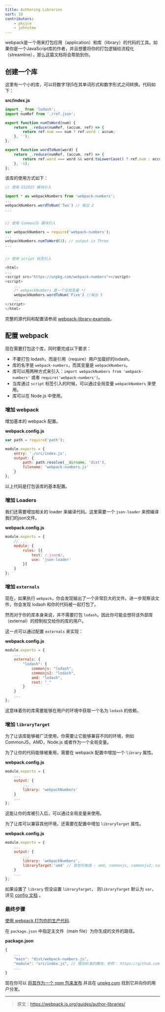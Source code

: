 ```yaml
---
title: Authoring Libraries
sort: 18
contributors:
    - pksjce
    - johnstew
---
```

webpack是一个用来打包应用（application）和库（library）的代码的工具。如果你是一个JavaScript库的作者，并且想要将你的打包逻辑给流程化（streamline），那么这篇文档将会帮助到你。

## 创建一个库

这里有一个小的库，可以将数字1到5在其单词形式和数字形式之间转换。代码如下：

__src/index.js__
```javascript
import _ from 'lodash';
import numRef from './ref.json';

export function numToWord(num) {
    return _.reduce(numRef, (accum, ref) => {
        return ref.num === num ? ref.word : accum;
    }, '');
};

export function wordToNum(word) {
    return _.reduce(numRef, (accum, ref) => {
        return ref.word === word && word.toLowerCase() ? ref.num : accum;
    }, -1);
};
```
该库的使用方式如下：

```javascript
// 使用 ES2015 模块引入

import * as webpackNumbers from 'webpack-numbers';
...
webpackNumbers.wordToNum('Two') // 输出 2
...


// 使用 CommonJS 模块引入

var webpackNumbers = require('webpack-numbers');
...
webpackNumbers.numToWord(3); // output is Three
...


// 使用 script 标签引入

<html>
...
<script src="https://unpkg.com/webpack-numbers"></script>
<script>
    ...
    /* webpackNumbers 是一个全局变量 */
    webpackNumbers.wordToNum('Five') //输出 5
    ...
</script>
</html>
```
完整的源代码和配置请参阅 [webpack-library-example](https://github.com/kalcifer/webpack-library-example)。

## 配置 webpack

现在需要打包这个库，同时要完成以下要求：
  - 不要打包 lodash，而是引用（require）用户加载好的lodash。
  - 库的名字是 `webpack-numbers`，而其变量是 `webpackNumbers`。
  - 库可以用两种方式来引入：`import webpackNumbers from 'webpack-numbers'` 或者 `require('webpack-numbers')`。
  - 当库通过 `script` 标签引入的时候，可以通过全局变量 `webpackNumbers` 来使用。
  - 库可以在 Node.js 中使用。

### 增加 webpack

增加基本的 webpack 配置。

__webpack.config.js__

```javascript
var path = require('path');

module.exports = {
    entry: './src/index.js',
    output: {
        path: path.resolve(__dirname, 'dist'),
        filename: 'webpack-numbers.js'
    }
};

```

以上代码是打包该库的基本配置。

### 增加 Loaders

我们还需要增加相关的 loader 来编译代码。这里需要一个 `json-loader` 来预编译我们的json文件。

__webpack.config.js__

```javascript
module.exports = {
    // ...
    module: {
        rules: [{
            test: /.json$/,
            use: 'json-loader'
        }]
    }
};
```

### 增加 `externals`

现在，如果执行 `webpack`，你会发现输出了一个非常巨大的文件。进一步观察该文件，你会发现 lodash 和你的代码被一起打包了。

然而对于你的库本身来说，并不需要打包 `lodash`。因此你可能会想将该外部库（external）的控制权交给你的库的用户。

这一点可以通过配置 `externals` 来实现：

__webpack.config.js__

```javascript
module.exports = {
    ...
    externals: {
        "lodash": {
            commonjs: "lodash",
            commonjs2: "lodash",
            amd: "lodash",
            root: "_"
        }
    }
    ...
};
```

这意味着你的库需要能够在用户的环境中获取一个名为 `lodash` 的依赖。

### 增加 `libraryTarget`

为了让该库能够被广泛使用，你需要让它能够兼容不同的环境，例如 CommonJS，AMD，Node.js 或者作为一个全局变量。

为了让你的代码能够被重用，需要在 webpack 配置中增加一个 `library` 属性。

__webpack.config.js__

```javascript
module.exports = {
    ...
    output: {
        ...
        library: 'webpackNumbers'
    }
    ...
};
```

这能让你的库被引入后，可以通过全局变量来使用。

为了让库可以兼容其他环境，还需要在配置中增加 `libraryTarget` 属性。

__webpack.config.js__

```javascript
module.exports = {
    ...
    output: {
        ...
        library: 'webpackNumbers',
        libraryTarget:'umd' // 其他可取值 - amd, commonjs, commonjs2, commonjs-module, this, var
    }
    ...
};
```

如果设置了 `library` 但没设置 `libraryTarget`， 则`libraryTarget` 默认为 `var`，详见 [config 文档](/configuration/output) 。

### 最终步骤

[使用 webpack 打包你的生产代码](/guides/production-build).

在 `package.json` 中指定主文件（main file）为你生成的文件的路径。

__package.json__

```javascript
{
    ...
    "main": "dist/webpack-numbers.js",
    "module": "src/index.js", // 增加标准的模块，参照： https://github.com/dherman/defense-of-dot-js/blob/master/proposal.md#typical-usage
    ...
}
```

现在你可以 [将其作为一个 npm 包来发布](https://docs.npmjs.com/getting-started/publishing-npm-packages) 并且在 [unpkg.com](https://unpkg.com/#/) 找到它并向你的用户分发。
***

> 原文：https://webpack.js.org/guides/author-libraries/